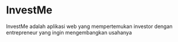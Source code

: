 # InvestMe
InvestMe adalah aplikasi web yang mempertemukan investor dengan entrepreneur yang ingin mengembangkan usahanya
